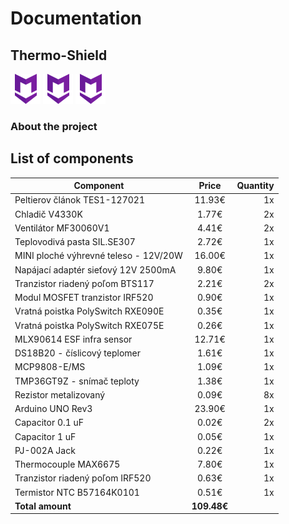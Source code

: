 # Documentation
## Thermo-Shield
![alt text](https://github.com/adam-p/markdown-here/raw/master/src/common/images/icon48.png "Logo Title Text 1") 
![alt text](https://github.com/adam-p/markdown-here/raw/master/src/common/images/icon48.png "Logo Title Text 1") 
![alt text](https://github.com/adam-p/markdown-here/raw/master/src/common/images/icon48.png "Logo Title Text 1") 

### About the project

## List of components

| Component     | Price         | Quantity |
| ------------- |:-------------:| -----:|     
| Peltierov článok TES1-127021      | 11.93€ | 1x |   
| Chladič V4330K    | 1.77€      |   2x |    
| Ventilátor MF30060V1 | 4.41€      |    2x |   
| Teplovodivá pasta SIL.SE307 | 2.72€ | 1x |
| MINI ploché výhrevné teleso - 12V/20W | 16.00€ | 1x |
| Napájací adaptér sieťový 12V 2500mA | 9.80€ | 1x |
| Tranzistor riadený poľom BTS117 | 2.21€ | 2x |
| Modul MOSFET tranzistor IRF520 | 0.90€ | 1x |
| Vratná poistka PolySwitch RXE090E | 0.35€ | 1x |
| Vratná poistka PolySwitch RXE075E | 0.26€ | 1x |
| MLX90614 ESF infra sensor | 12.71€ | 1x |
| DS18B20 - číslicový teplomer | 1.61€ | 1x |
| MCP9808-E/MS | 1.09€ | 1x |
| TMP36GT9Z - snímač teploty | 1.38€ | 1x |
| Rezistor metalizovaný | 0.09€ | 8x |
| Arduino UNO Rev3 | 23.90€ | 1x |
| Capacitor 0.1 uF | 0.02€ | 2x |
| Capacitor 1 uF | 0.05€ | 1x |
| PJ-002A Jack | 0.22€ | 1x |
| Thermocouple MAX6675 | 7.80€ | 1x |
| Tranzistor riadený poľom IRF520 | 0.63€ | 1x |
| Termistor NTC B57164K0101 | 0.51€ | 1x |
| **Total amount** | **109.48€** | 
